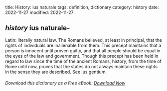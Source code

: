 title: History: ius naturale
tags: definition, dictionary
category: history
date: 2022-11-27
modified: 2022-11-27

## _history_  ius naturale-
Latin: literally natural law.  The
Romans believed, at least in principal, that the rights of individuals
are inalienable from them.  This precept maintains that a person is
innocent until proven guilty, and that all people should be equal in
the eyes of the law and government.  Though this precept has been held
in regard to law since the time of the ancient Romans, history, from the
time of Rome until now, proves that the states do not always maintain
these rights in the sense they are described.  See   ius gentium.


###### Download *this* dictionary as a Free eBook: [Download Now]({static}static/SerfHistoryDictionary.pdf)

